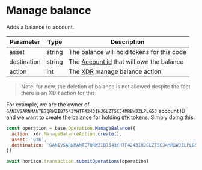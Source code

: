 # Manage balance

Adds a balance to account.  

| Parameter    | Type   | Description           |
|--------------|--------|-----------------------|
| asset        | string | The balance will hold tokens for this code |
| destination  | string | The [Account id][1] that will own the balance
| action       | int    | The [XDR][2] manage balance action |

> Note: for now, the deletion of balance is not allowed despite the fact there is an XDR action for this.

For example, we are the owner of `GANIVSARNMANTE7QRWZIB7543YHTF4243IHJGLZTSCJ4MRBWJZLPLG5J` account ID and we want to 
create the balance for holding `QTK` tokens. Simply doing this:

```javascript
const operation = base.Operation.ManageBalance({
  action: xdr.ManageBalanceAction.create(),
  asset: 'QTK',
  destination: 'GANIVSARNMANTE7QRWZIB7543YHTF4243IHJGLZTSCJ4MRBWJZLPLG5J'
})

await horizon.transaction.submitOperations(operation)
```

[1]: /coming_soon.md
[2]: /operations/xdr_enums.md